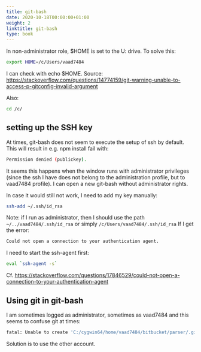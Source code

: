 ```yaml
---
title: git-bash
date: 2020-10-18T00:00:00+01:00
weight: 2
linktitle: git-bash
type: book
---
```

In non-administrator role, $HOME is set to the U: drive. To solve this:
```bash
export HOME=/c/Users/vaad7484
```
I can check with echo $HOME.
Source: https://stackoverflow.com/questions/14774159/git-warning-unable-to-access-p-gitconfig-invalid-argument

Also:
```bash
cd /c/
```

## setting up the SSH key

At times, git-bash does not seem to execute the setup of ssh by default.
This will result in e.g. npm install fail with:
```bash
Permission denied (publickey).
```
It seems this happens when the window runs with administrator privileges
(since the ssh I have does not belong to the administration profile, but
to vaad7484 profile). I can open a new git-bash without administrator rights.

In case it would still not work, I need to add my key manually:
```bash
ssh-add ~/.ssh/id_rsa
```
Note: if I run as administrator, then I should use the path `~/../vaad7484/.ssh/id_rsa`
or simply `/c/Users/vaad7484/.ssh/id_rsa`
If I get the error:
```bash
Could not open a connection to your authentication agent.
```
I need to start the ssh-agent first:
```bash
eval `ssh-agent -s`
```
Cf. https://stackoverflow.com/questions/17846529/could-not-open-a-connection-to-your-authentication-agent

## Using git in git-bash
I am sometimes logged as administrator, sometimes as vaad7484 and this seems to
confuse git at times:
```bash
fatal: Unable to create 'C:/cygwin64/home/vaad7484/bitbucket/parser/.git/index.lock': Permission denied
```
Solution is to use the other account.